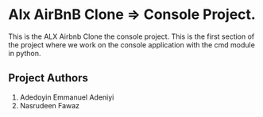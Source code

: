 # Alx AirBnB Clone => Console Project.

This is the ALX Airbnb Clone the console project. This is the first section of the project where we work on the console application with the cmd module in python.

## Project Authors
1. Adedoyin Emmanuel Adeniyi
2. Nasrudeen Fawaz

